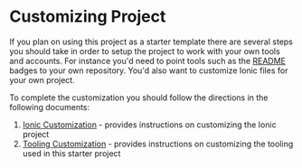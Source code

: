 # Customizing Project

If you plan on using this project as a starter template there are several steps you should take in order to setup the project to work with your own tools and accounts. For instance you'd need to point tools such as the [README](../README.md) badges to your own repository. You'd also want to customize Ionic files for your own project.

To complete the customization you should follow the directions in the following documents:

1) [Ionic Customization](customizing_ionic.md) - provides instructions on customizing the Ionic project
2) [Tooling Customization](customizing_tooling.md) - provides instructions on customizing the tooling used in this starter project

